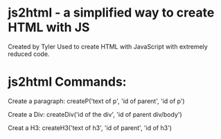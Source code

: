 # js2html - a simplified way to create HTML with JS
Created by Tyler
Used to create HTML with JavaScript with extremely reduced code.

# js2html Commands:
Create a paragraph:
  createP('text of p', 'id of parent', 'id of p')
  
Create a Div:
  createDiv('id of the div', 'id of parent div/body')
  
Creat a H3:
  createH3('text of h3', 'id of parent', 'id of h3')
